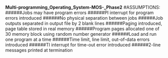 **Multi-programming_Operating_System-MOS-_Phase2**
#ASSUMPTIONS:
    ######Jobs may have program errors
    ######PI interrupt for program errors introduced
    ######No physical separation between jobs
    ######Job outputs separated in output file by 2 blank lines
    ######Paging introduced, page table stored in real memory
    ######Program pages allocated one of 30 memory block using random number generator
    ######Load and run one program at a time
    ######Time limit, line limit, out-of-data errors introduced
    ######TI interrupt for time-out error introduced
    ######2-line messages printed at termination
